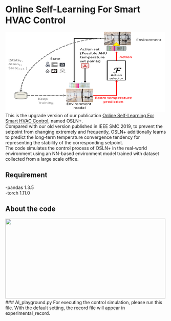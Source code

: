 # Online Self-Learning For Smart HVAC Control
<img src="./png/Tiser.png" width="500" height="250">
This is the upgrade version of our publication <a href="https://ieeexplore.ieee.org/document/8914027">Online Self-Learning For Smart HVAC Control</a>, named OSLN+.<br>
Compared with our old version published in IEEE SMC 2019, to prevent the setpoint from changing extremely and frequently, OSLN+ additionally learns to predict the long-term temperature convergence tendency for representing the stability of the corresponding setpoint. <br>
The code simulates the control process of OSLN+ in the real-world environment using an NN-based environment model trained with dataset collected from a large scale office.

## Requirement
-pandas 1.3.5<br>
-torch 1.11.0<br>

## About the code
<img src="./png/Architecture.png" width="500" height="250">
### AI_playground.py 
For executing the control simulation, please run this file. With the default setting, the record file will appear in experimental_record.

### 






